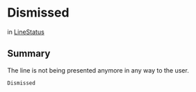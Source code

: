 # Dismissed

 in [LineStatus](/api/csharp/yarn.unity.linestatus.md)

## Summary


The line is not being presented anymore in any way to the user.


```csharp
Dismissed
```

